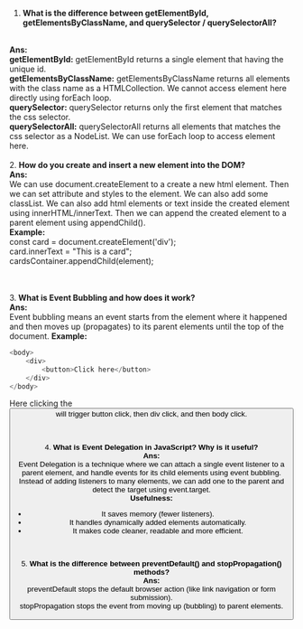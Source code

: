 
1. <b>What is the difference between getElementById, getElementsByClassName, and querySelector / querySelectorAll?</b>
<br>
<b>Ans:</b> <br>
<b>getElementById:</b> getElementById returns a single element that having the unique id.
<br>
<b>getElementsByClassName:</b> getElementsByClassName returns all elements with the class name as a HTMLCollection. We cannot access element here directly using forEach loop.
<br>
<b>querySelector:</b> querySelector returns only the first element that matches the css selector.
<br>
<b>querySelectorAll:</b> querySelectorAll returns all elements that matches the css selector as a NodeList. We can use forEach loop to access element here.
<br>
<br>
2. <b>How do you create and insert a new element into the DOM?</b><br>
<b>Ans:</b><br>
We can use document.createElement to a create a new html element. Then we can set attribute and styles to the element. We can also add some classList. We can also add html elements or text inside the created element using innerHTML/innerText. Then we can append the created element to a parent element using appendChild().
<br>
<b>Example: </b>
<br>
const card = document.createElement('div');<br>
card.innerText = "This is a card";<br>
cardsContainer.appendChild(element);

<br><br>
3.<b> What is Event Bubbling and how does it work?</b><br>
<b>Ans:</b><br>
Event bubbling means an event starts from the element where it happened and then moves up (propagates) to its parent elements until the top of the document.
<b>Example:</b>
```js
<body>
    <div>
        <button>Click here</button>
    </div>
</body>
```

Here clicking the <button> will trigger button click, then div click, and then body click.

<br><br>
4. <b>What is Event Delegation in JavaScript? Why is it useful?</b><br>
<b>Ans:</b><br>
Event Delegation is a technique where we can attach a single event listener to a parent element, and handle events for its child elements using event bubbling. Instead of adding listeners to many elements, we can add one to the parent and detect the target using event.target.
<br>
<b>Usefulness:</b>
<ul>
<li> It saves memory (fewer listeners).</li>
<li> It handles dynamically added elements automatically.</li>
<li> It makes code cleaner, readable and more efficient.</li>
</ul>

<br><br>
5. <b>What is the difference between preventDefault() and stopPropagation() methods?</b><br>
<b>Ans:</b><br>
preventDefault stops the default browser action (like link navigation or form submission).
<br>
stopPropagation stops the event from moving up (bubbling) to parent elements.
